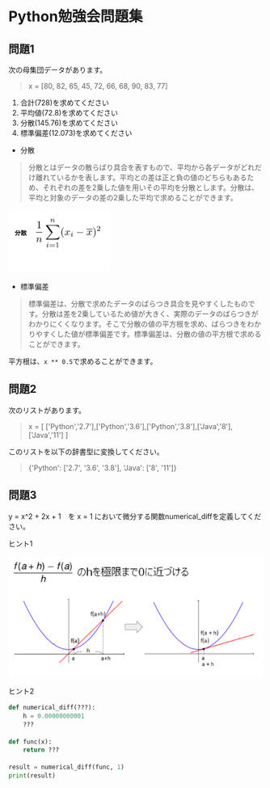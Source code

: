 # Python勉強会問題集

## 問題1

次の⺟集団データがあります。

> x = [80, 82, 65, 45, 72, 66, 68, 90, 83, 77]

1. 合計(728)を求めてください
2. 平均値(72.8)を求めてください
3. 分散(145.76)を求めてください
4. 標準偏差(12.073)を求めてください

- 分散

> 分散とはデータの散らばり具合を表すもので、平均から各データがどれだけ離れているかを表します。平均との差は正と負の値のどちらもあるため、それぞれの差を2乗した値を用いその平均を分散とします。分散は、平均と対象のデータの差の2乗した平均で求めることができます。

![分散](img/variance.png)

- 標準偏差

>標準偏差は、分散で求めたデータのばらつき具合を見やすくしたものです。分散は差を2乗しているため値が大きく、実際のデータのばらつきがわかりにくくなります。そこで分散の値の平方根を求め、ばらつきをわかりやすくした値が標準偏差です。標準偏差は、分散の値の平方根で求めることができます。

平方根は、`x ** 0.5`で求めることができます。


## 問題2 

次のリストがあります。

 > x = [ ['Python','2.7'],['Python','3.6'],['Python','3.8'],['Java','8'],['Java','11'] ] 

このリストを以下の辞書型に変換してください。

>  {'Python': ['2.7', '3.6', '3.8'], 'Java': ['8', '11']}

## 問題3

y = x^2 + 2x + 1　を x = 1 において微分する関数numerical_diffを定義してください。

ヒント1

![微分](img/numerical_diff.png)

ヒント2
```python
def numerical_diff(???):
    h = 0.00000000001
    ???

def func(x):
    return ???

result = numerical_diff(func, 1)
print(result)
```
